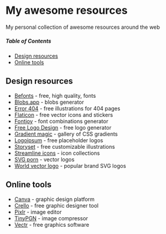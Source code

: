 # My awesome resources
My personal collection of awesome resources around the web

##### Table of Contents  
- [Design resources](#design-resources)
- [Online tools](#online-tools)

## Design resources
- [Befonts](https://befonts.com) - free, high quality, fonts
- [Blobs.app](https://blobs.app) - blobs generator
- [Error 404](https://error404.fun) - free illustrations for 404 pages
- [Flaticon](https://www.flaticon.com) - free vector icons and stickers
- [Fontjoy](https://fontjoy.com) - font combinations generator
- [Free Logo Design](https://freelogodesign.org) - free logo generator
- [Gradient magic](https://www.gradientmagic.com) - gallery of CSS gradients
- [Logoipsum](https://logoipsum.com) - free placeholder logos
- [Storyset](https://storyset.com) - free customizable illustrations
- [Streamline icons](https://app.streamlinehq.com/icons) - icon collections
- [SVG porn](https://svgporn.com) - vector logos
- [World vector logo](https://worldvectorlogo.com) - popular brand SVG logos

## Online tools
- [Canva](https://www.canva.com/it_it/) - graphic design platform
- [Crello](https://crello.com) - free graphic designer tool
- [Pixlr](https://pixlr.com/it/editor/) - image editor
- [TinyPGN](https://tinypng.com) - image compressor
- [Vectr](https://vectr.com) - free graphics software
